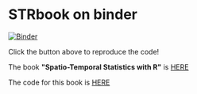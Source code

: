 # STRbook on binder

[![Binder](https://mybinder.org/badge_logo.svg)](https://mybinder.org/v2/gh/zzheng93/STRbook_binder.git/master?urlpath=rstudio)

Click the button above to reproduce the code!

The book **"Spatio-Temporal Statistics with R"** is [HERE](https://spacetimewithr.org/)

The code for this book is [HERE](https://github.com/andrewzm/STRbook)
